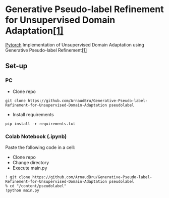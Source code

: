 # Generative Pseudo-label Refinement for Unsupervised Domain Adaptation[[1]](https://arxiv.org/pdf/2001.02950.pdf)

 [Pytorch](https://www.pytorch.org) Implementation of Unsupervised Domain Adaptation using Generative Pseudo-label Refinement[[1]](https://arxiv.org/pdf/2001.02950.pdf)

## Set-up

### PC

 - Clone repo

```git clone https://github.com/ArnaudBru/Generative-Pseudo-label-Refinement-for-Unsupervised-Domain-Adaptation pseudolabel```

 - Install requirements
 
 ```pip install -r requirements.txt```

### Colab Notebook (.ipynb)

Paste the following code in a cell:

 - Clone repo
 - Change directory
 - Execute main.py
```
! git clone https://github.com/ArnaudBru/Generative-Pseudo-label-Refinement-for-Unsupervised-Domain-Adaptation pseudolabel
% cd "/content/pseudolabel"
!python main.py
```
